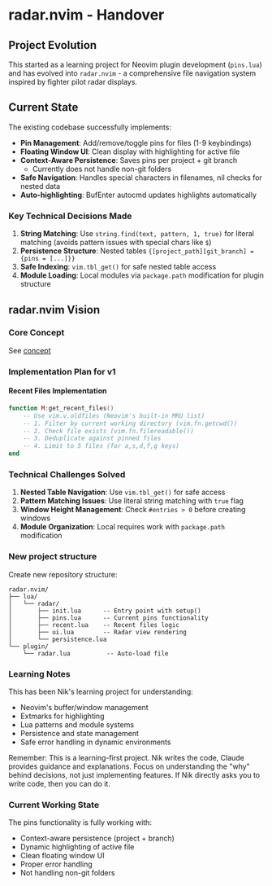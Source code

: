 # radar.nvim - Handover

## Project Evolution

This started as a learning project for Neovim plugin development (`pins.lua`) and has evolved into `radar.nvim` - a comprehensive file navigation system inspired by fighter pilot radar displays.

## Current State

The existing codebase successfully implements:

- **Pin Management**: Add/remove/toggle pins for files (1-9 keybindings)
- **Floating Window UI**: Clean display with highlighting for active file
- **Context-Aware Persistence**: Saves pins per project + git branch
  - Currently does not handle non-git folders
- **Safe Navigation**: Handles special characters in filenames, nil checks for nested data
- **Auto-highlighting**: BufEnter autocmd updates highlights automatically

### Key Technical Decisions Made

1. **String Matching**: Use `string.find(text, pattern, 1, true)` for literal matching (avoids pattern issues with special chars like `$`)
2. **Persistence Structure**: Nested tables `{[project_path][git_branch] = {pins = [...]}}`
3. **Safe Indexing**: `vim.tbl_get()` for safe nested table access
4. **Module Loading**: Local modules via `package.path` modification for plugin structure

## radar.nvim Vision

### Core Concept

See [concept](../docs/concept.md)

### Implementation Plan for v1

#### Recent Files Implementation

```lua
function M:get_recent_files()
    -- Use vim.v.oldfiles (Neovim's built-in MRU list)
    -- 1. Filter by current working directory (vim.fn.getcwd())
    -- 2. Check file exists (vim.fn.filereadable())
    -- 3. Deduplicate against pinned files
    -- 4. Limit to 5 files (for a,s,d,f,g keys)
end
```

### Technical Challenges Solved

1. **Nested Table Navigation**: Use `vim.tbl_get()` for safe access
2. **Pattern Matching Issues**: Use literal string matching with `true` flag
3. **Window Height Management**: Check `#entries > 0` before creating windows
4. **Module Organization**: Local requires work with `package.path` modification

### New project structure

Create new repository structure:

```
radar.nvim/
├── lua/
│   └── radar/
│       ├── init.lua      -- Entry point with setup()
│       ├── pins.lua      -- Current pins functionality
│       ├── recent.lua    -- Recent files logic
│       ├── ui.lua        -- Radar view rendering
│       └── persistence.lua
└── plugin/
    └── radar.lua          -- Auto-load file
```

### Learning Notes

This has been Nik's learning project for understanding:

- Neovim's buffer/window management
- Extmarks for highlighting
- Lua patterns and module systems
- Persistence and state management
- Safe error handling in dynamic environments

Remember: This is a learning-first project. Nik writes the code, Claude provides guidance and explanations. Focus on understanding the "why" behind decisions, not just implementing features. If Nik directly asks you to write code, then you can do it.

### Current Working State

The pins functionality is fully working with:

- Context-aware persistence (project + branch)
- Dynamic highlighting of active file
- Clean floating window UI
- Proper error handling
- Not handling non-git folders
